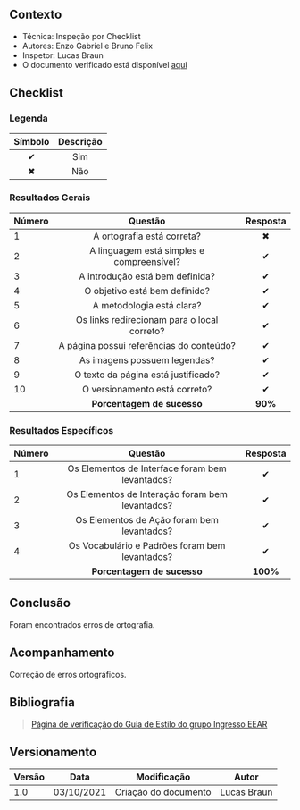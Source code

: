 ## Contexto	
 - Técnica: Inspeção por Checklist
 - Autores: Enzo Gabriel e Bruno Felix
 - Inspetor: Lucas Braun
 - O documento verificado está disponível [aqui](../../analise-de-requisitos/guia-de-estilo.md)

## Checklist

### Legenda 

|Símbolo|Descrição|
|:-:|:-:|
|✔|Sim|
|✖|Não|

### Resultados Gerais
|Número|Questão|Resposta|
|:-|:-:|:-:|
|1|A ortografia está correta?|✖|
|2|A linguagem está simples e compreensível?|✔|
|3|A introdução está bem definida?|✔|
|4|O objetivo está bem definido?|✔|
|5|A metodologia está clara?|✔|
|6|Os links redirecionam para o local correto?|✔|
|7|A página possui referências do conteúdo?|✔|
|8|As imagens possuem legendas?|✔|
|9|O texto da página está justificado?|✔|
|10|O versionamento está correto?|✔|
||**Porcentagem de sucesso**|**90%**|

### Resultados Específicos
|Número|Questão|Resposta|
|:-|:-:|:-:|
|1|Os Elementos de Interface foram bem levantados?|✔|
|2|Os Elementos de Interação foram bem levantados?|✔|
|3|Os Elementos de Ação foram bem levantados?|✔|
|4|Os Vocabulário e Padrões foram bem levantados?|✔|
||**Porcentagem de sucesso**|**100%**|

## Conclusão
Foram encontrados erros de ortografia.

## Acompanhamento
Correção de erros ortográficos.

## Bibliografia
> [Página de verificação do Guia de Estilo do grupo Ingresso EEAR](https://interacao-humano-computador.github.io/2020.2-Ingresso.eear/analise/verificacao/guia-de-estilo/)

## Versionamento

|Versão|Data|Modificação|Autor|
|--|--|--|--|
|1.0|03/10/2021|Criação do documento|Lucas Braun|
